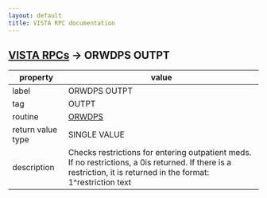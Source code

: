 ```yaml
---
layout: default
title: VISTA RPC documentation
---
```




## [VISTA RPCs](TableOfContent.md) &#8594; ORWDPS OUTPT 

 property | value 
--- | --- 
 label | ORWDPS OUTPT
 tag | OUTPT
 routine | [ORWDPS](http://code.osehra.org/dox/Routine_ORWDPS_source.html)
 return value type | SINGLE VALUE
 description | Checks restrictions for entering outpatient meds.  If no restrictions, a 0is returned.  If there is a restriction, it is returned in the format:     1^restriction text